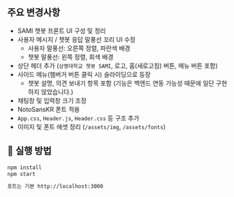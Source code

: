 ## 주요 변경사항

- SAMI 챗봇 프론트 UI 구성 및 정리
- 사용자 메시지 / 챗봇 응답 말풍선 꼬리 UI 수정
  - 사용자 말풍선: 오른쪽 정렬, 파란색 배경
  - 챗봇 말풍선: 왼쪽 정렬, 회색 배경
- 상단 헤더 추가 (`상명대학교 챗봇 SAMI`, 로고, 홈(새로고침) 버튼, 메뉴 버튼 포함)
- 사이드 메뉴(햄버거 버튼 클릭 시) 슬라이딩으로 등장
  - 챗봇 설명, 의견 보내기 항목 포함 (기능은 백엔드 연동 가능성 때문에 일단 구현하지 않았습니다.)
- 채팅창 및 입력창 크기 조정
- NotoSansKR 폰트 적용
- `App.css`, `Header.js`, `Header.css` 등 구조 추가
- 이미지 및 폰트 에셋 정리 (`/assets/img`, `/assets/fonts`)

## 🧩 실행 방법

```bash
npm install
npm start

포트는 기본 http://localhost:3000
